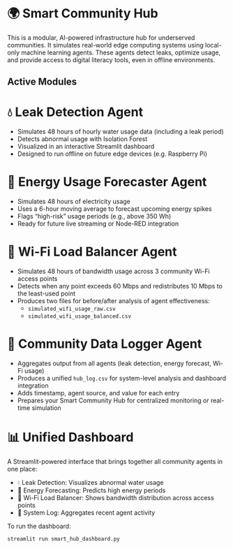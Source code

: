 # 🌍 Smart Community Hub

This is a modular, AI-powered infrastructure hub for underserved communities. It simulates real-world edge computing systems using local-only machine learning agents. These agents detect leaks, optimize usage, and provide access to digital literacy tools, even in offline environments.

## Active Modules

# 💧 Leak Detection Agent
- Simulates 48 hours of hourly water usage data (including a leak period)
- Detects abnormal usage with Isolation Forest
- Visualized in an interactive Streamlit dashboard
- Designed to run offline on future edge devices (e.g. Raspberry Pi)

# 🔋 Energy Usage Forecaster Agent
- Simulates 48 hours of electricity usage
- Uses a 6-hour moving average to forecast upcoming energy spikes
- Flags “high-risk” usage periods (e.g., above 350 Wh)
- Ready for future live streaming or Node-RED integration

# 📶 Wi-Fi Load Balancer Agent
- Simulates 48 hours of bandwidth usage across 3 community Wi-Fi access points
- Detects when any point exceeds 60 Mbps and redistributes 10 Mbps to the least-used point
- Produces two files for before/after analysis of agent effectiveness:
  - `simulated_wifi_usage_raw.csv`
  - `simulated_wifi_usage_balanced.csv`


# 🧠 Community Data Logger Agent

- Aggregates output from all agents (leak detection, energy forecast, Wi-Fi usage)
- Produces a unified `hub_log.csv` for system-level analysis and dashboard integration
- Adds timestamp, agent source, and value for each entry
- Prepares your Smart Community Hub for centralized monitoring or real-time simulation

# 📊 Unified Dashboard

A Streamlit-powered interface that brings together all community agents in one place:

- 💧 Leak Detection: Visualizes abnormal water usage
- 🔋 Energy Forecasting: Predicts high energy periods
- 📶 Wi-Fi Load Balancer: Shows bandwidth distribution across access points
- 🧠 System Log: Aggregates recent agent activity

To run the dashboard:

```bash
streamlit run smart_hub_dashboard.py
